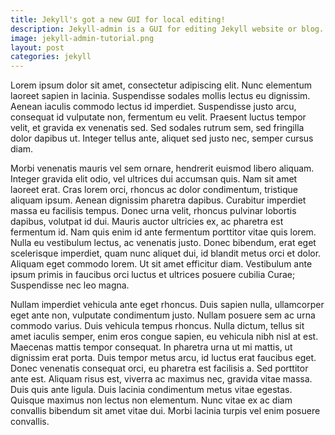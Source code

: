 ```yaml
---
title: Jekyll's got a new GUI for local editing!
description: Jekyll-admin is a GUI for editing Jekyll website or blog. It has its ups and downs. It is still in the early stages of its development. I have tried the initial release and here is my review. 
image: jekyll-admin-tutorial.png
layout: post
categories: jekyll
---
```

Lorem ipsum dolor sit amet, consectetur adipiscing elit. Nunc elementum laoreet sapien in lacinia. Suspendisse sodales mollis lectus eu dignissim. Aenean iaculis commodo lectus id imperdiet. Suspendisse justo arcu, consequat id vulputate non, fermentum eu velit. Praesent luctus tempor velit, et gravida ex venenatis sed. Sed sodales rutrum sem, sed fringilla dolor dapibus ut. Integer tellus ante, aliquet sed justo nec, semper cursus diam.

Morbi venenatis mauris vel sem ornare, hendrerit euismod libero aliquam. Integer gravida elit odio, vel ultrices dui accumsan quis. Nam sit amet laoreet erat. Cras lorem orci, rhoncus ac dolor condimentum, tristique aliquam ipsum. Aenean dignissim pharetra dapibus. Curabitur imperdiet massa eu facilisis tempus. Donec urna velit, rhoncus pulvinar lobortis dapibus, volutpat id dui. Mauris auctor ultricies ex, ac pharetra est fermentum id. Nam quis enim id ante fermentum porttitor vitae quis lorem. Nulla eu vestibulum lectus, ac venenatis justo. Donec bibendum, erat eget scelerisque imperdiet, quam nunc aliquet dui, id blandit metus orci et dolor. Aliquam eget commodo lorem. Ut sit amet efficitur diam. Vestibulum ante ipsum primis in faucibus orci luctus et ultrices posuere cubilia Curae; Suspendisse nec leo magna.

Nullam imperdiet vehicula ante eget rhoncus. Duis sapien nulla, ullamcorper eget ante non, vulputate condimentum justo. Nullam posuere sem ac urna commodo varius. Duis vehicula tempus rhoncus. Nulla dictum, tellus sit amet iaculis semper, enim eros congue sapien, eu vehicula nibh nisl at est. Maecenas mattis tempor consequat. In pharetra urna ut mi mattis, ut dignissim erat porta. Duis tempor metus arcu, id luctus erat faucibus eget. Donec venenatis consequat orci, eu pharetra est facilisis a. Sed porttitor ante est. Aliquam risus est, viverra ac maximus nec, gravida vitae massa. Duis quis ante ligula. Duis lacinia condimentum metus vitae egestas. Quisque maximus non lectus non elementum. Nunc vitae ex ac diam convallis bibendum sit amet vitae dui. Morbi lacinia turpis vel enim posuere convallis.